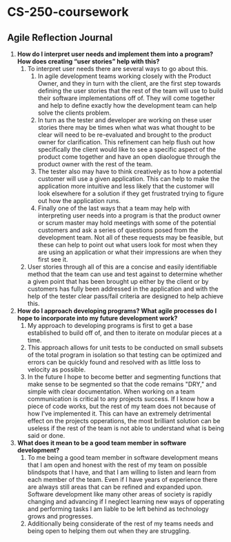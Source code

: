 # CS-250-coursework

## Agile Reflection Journal

1. **How do I interpret user needs and implement them into a program? How does creating “user stories” help with this?**
   1. To interpret user needs there are several ways to go about this.
      1. In agile development teams working closely with the Product Owner, and they in turn with the client, are the first step towards defining the user stories that the rest of the team will use to build their software implementations off of. They will come together and help to define exactly how the development team can help solve the clients problem.
      2. In turn as the tester and developer are working on these user stories there may be times when what was what thought to be clear will need to be re-evaluated and brought to the product owner for clarification. This refinement can help flush out how specifically the client would like to see a specific aspect of the product come together and have an open diaologue through the product owner with the rest of the team.
      3. The tester also may have to think creatively as to how a potential customer will use a given application. This can help to make the application more intuitive and less likely that the customer will look elsewhere for a solution if they get frustrated trying to figure out how the application runs.
      4. Finally one of the last ways that a team may help with interpreting user needs into a program is that the product owner or scrum master may hold meetings with some of the potential customers and ask a series of questions posed from the development team. Not all of these requests may be feasible, but these can help to point out what users look for most when they are using an application or what their impressions are when they first see it.
   2. User stories through all of this are a concise and easily identifiable method that the team can use and test against to determine whether a given point that has been brought up either by the client or by customers has fully been addressed in the application and with the help of the tester clear pass/fail criteria are designed to help achieve this.
2. **How do I approach developing programs? What agile processes do I hope to incorporate into my future development work?**
   1. My approach to developing programs is first to get a base established to build off of, and then to iterate on modular pieces at a time.
   2. This approach allows for unit tests to be conducted on small subsets of the total program in isolation so that testing can be optimized and errors can be quickly found and resolved with as little loss to velocity as possible.
   3. In the future I hope to become better and segmenting functions that make sense to be segmented so that the code remains "DRY," and simple with clear documentation. When working on a team communication is critical to any projects success. If I know how a piece of code works, but the rest of my team does not because of how I've implemented it. This can have an extremely detrimental effect on the projects opperations, the most brilliant solution can be useless if the rest of the team is not able to understand what is being said or done.
3. **What does it mean to be a good team member in software development?**
   1. To me being a good team member in software development means that I am open and honest with the rest of my team on possible blindspots that I have, and that I am willing to listen and learn from each member of the team. Even if I have years of experience there are always still areas that can be refined and expanded upon. Software development like many other areas of society is rapidly changing and advancing if I neglect learning new ways of opperating and performing tasks I am liable to be left behind as technology grows and progresses.
   2. Additionally being considerate of the rest of my teams needs and being open to helping them out when they are struggling.
